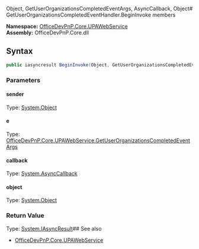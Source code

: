 Object, GetUserOrganizationsCompletedEventArgs, AsyncCallback, Object# GetUserOrganizationsCompletedEventHandler.BeginInvoke members
  

**Namespace:** [OfficeDevPnP.Core.UPAWebService](OfficeDevPnP.Core.UPAWebService.md)  
**Assembly:** OfficeDevPnP.Core.dll  
## Syntax
```C#
public iasyncresult BeginInvoke(Object, GetUserOrganizationsCompletedEventArgs, AsyncCallback, Object)
```
### Parameters
#### sender
Type: [System.Object](System.Object.md) 
#### 
#### e
Type: [OfficeDevPnP.Core.UPAWebService.GetUserOrganizationsCompletedEventArgs](OfficeDevPnP.Core.UPAWebService.GetUserOrganizationsCompletedEventArgs.md) 
#### 
#### callback
Type: [System.AsyncCallback](System.AsyncCallback.md) 
#### 
#### object
Type: [System.Object](System.Object.md) 
#### 
### Return Value
Type: [System.IAsyncResult](System.IAsyncResult.md)## See also
- [OfficeDevPnP.Core.UPAWebService](OfficeDevPnP.Core.UPAWebService.md)
